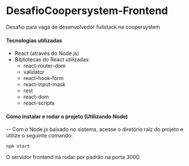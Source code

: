 # DesafioCoopersystem-Frontend
 Desafio para vaga de desenvolvedor fullstack na coopersystem

#### Tecnologias utilizadas

- React (através do Node.js)
- Bibliotecas do React utilizadas:
	- react-router-dom
	- validator
	- react-hook-form
	- react-input-mask
	- rest
	- react-dom
	- react-scripts

#### Como instalar e rodar o projeto (Utilizando Node)

-- Com o Node.js baixado no sistema, acesse o diretório raiz do projeto e utilize o seguinte comando:

`npm start`

O servidor frontend irá rodar por padrão na porta 3000.
